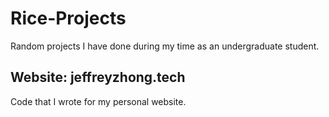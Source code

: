# Rice-Projects
Random projects I have done during my time as an undergraduate student. 
## Website: jeffreyzhong.tech
Code that I wrote for my personal website.
